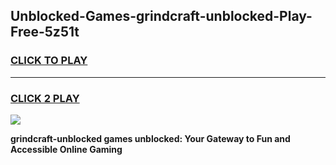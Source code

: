 
## Unblocked-Games-grindcraft-unblocked-Play-Free-5z51t
<h3>
<a href="https://premium76.site?title=grindcraft-unblocked&ref=20M">CLICK TO PLAY</a></h3>
<hr>

<h3>
<a href="https://premium76.site?title=grindcraft-unblocked&ref=20M">CLICK 2 PLAY</a>
  
</h3>

<a href="https://premium76.site?title=grindcraft-unblocked&ref=19M"><img src="https://clearcache.store/games.png"></a>


**grindcraft-unblocked games unblocked: Your Gateway to Fun and Accessible Online Gaming**
